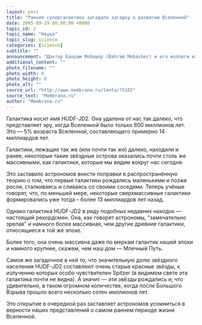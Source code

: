 ```yaml
---
layout: post
title: "Ранняя супергалактика загадала загадку о развитии Вселенной"
date: 2005-09-29 00:00:00 +0000
topic_id: 2
topic_name: "Наука"
topic_slug: science
categories: [science]
subtitle: ""
announcement: "Доктор Бахрам Мобашер (Bahram Mobasher) и его коллеги из американского института космического телескопа STSCI, используя комбинацию инфракрасных и оптических изображений с орбитальных телескопов Spitzer и Hubble, открыли одну из самых ранних галактик, оказавшуюся неожиданно зрелой."
additional_content: ""
photo_filename: ""
photo_width: 0
photo_height: 0
photo_alt: ""
source_url: "http://www.membrana.ru/lenta/?5182"
source_text: "Membrana.ru"
author: "Membrana.ru"
---
```

Галактика носит имя HUDF-JD2. Она удалена от нас так далеко, что представляет эру, когда Вселенной было только 800 миллионов лет. Это — 5% возраста Вселенной, составляющего примерно 14 миллиардов лет.

Галактики, лежащие так же (или почти так же) далеко, находили и ранее, некоторые такие звёздные острова оказались почти столь же массивными, как галактики, которые мы видим вокруг нас сегодня.

Это заставило астрономов внести поправки в распространённую теорию о том, что первые галактики рождались маленькими и позже росли, сталкиваясь и сливаясь со своими соседями. Теперь учёные говорят, что, по меньшей мере, некоторые сверхмассивные галактики формировались уже тогда – более 13 миллиардов лет назад.

Однако галактика HUDF-JD2 в ряду подобных недавних находок — настоящий рекордсмен. Она, как говорят астрономы, "замечательно зрелая" и намного более массивная, чем другие древние галактики, относящиеся к той же эпохе.

Более того, она очень массивна даже по меркам галактик нашей эпохи и намного крупнее, скажем, чем наш дом — Млечный Путь.

Самое же загадочное в ней то, что значительную долю звёздного населения HUDF-JD2 составляют очень старые красные звёзды, к излучению которых особо чувствителен Spitzer (в видимом свете эта галактика почти не видна). А значит — эти звёзды рождались и, что удивительно, в таком огромном количестве, когда после Большого Взрыва прошло всего несколько сотен миллионов лет.

Это открытие в очередной раз заставляет астрономов усомниться в верности наших представлений о самом раннем периоде жизни Вселенной.
